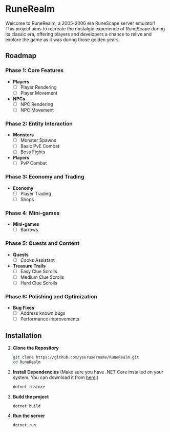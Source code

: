 # RuneRealm

Welcome to RuneRealm, a 2005-2006 era RuneScape server emulator! </br>
This project aims to recreate the nostalgic experience of RuneScape during its classic era, offering players and
developers a chance to relive and explore the game as it was during those golden years.

## Roadmap

### Phase 1: Core Features
- **Players**
    - [ ] Player Rendering
    - [ ] Player Movement
- **NPCs**
    - [ ] NPC Rendering
    - [ ] NPC Movement

### Phase 2: Entity Interaction
- **Monsters**
    - [ ] Monster Spawns
    - [ ] Basic PvE Combat
    - [ ] Boss Fights
- **Players**
    - [ ] PvP Combat
  
### Phase 3: Economy and Trading
- **Economy**
    - [ ] Player Trading
    - [ ] Shops

### Phase 4: Mini-games
- **Mini-games**
    - [ ] Barrows

### Phase 5: Quests and Content
- **Quests**
    - [ ] Cooks Assistant
- **Treasure Trails**
    - [ ] Easy Clue Scrolls
    - [ ] Medium Clue Scrolls
    - [ ] Hard Clue Scrolls

### Phase 6: Polishing and Optimization
- **Bug Fixes**
    - [ ] Address known bugs
    - [ ] Performance improvements

## Installation

1. **Clone the Repository**
   ```sh
   git clone https://github.com/yourusername/RuneRealm.git
   cd RuneRealm
   ```
2. **Install Dependencies** (Make sure you have .NET Core installed on your system. You can download it
   from [here](https://dotnet.microsoft.com/download).)
   ```sh
   dotnet restore
   ```
3. **Build the project**
   ```sh
   dotnet build
   ```
4. **Run the server**
   ```sh
   dotnet run
   ```